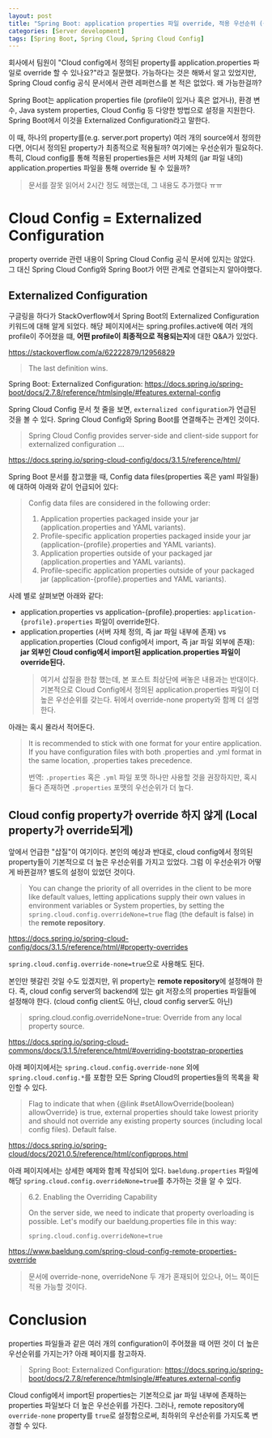 ```yaml
---
layout: post
title: "Spring Boot: application properties 파일 override, 적용 우선순위 (+ Cloud Config)"
categories: [Server development]
tags: [Spring Boot, Spring Cloud, Spring Cloud Config]
---
```


회사에서 팀원이 "Cloud config에서 정의된 property를 application.properties 파일로 override 할 수 있나요?"라고 질문했다. 가능하다는 것은 해봐서 알고 있었지만, Spring Cloud config 공식 문서에서 관련 레퍼런스를 본 적은 없었다. 왜 가능한걸까?

Spring Boot는 application properties file (profile이 있거나 혹은 없거나), 환경 변수, Java system properties, Cloud Config 등 다양한 방법으로 설정을 지원한다. Spring Boot에서 이것을 Externalized Configuration라고 말한다.

이 때, 하나의 property를(e.g. server.port property) 여러 개의 source에서 정의한다면, 어디서 정의된 property가 최종적으로 적용될까? 여기에는 우선순위가 필요하다. 특히, Cloud config를 통해 적용된 properties들은 서버 자체의 (jar 파일 내의) application.properties 파일을 통해 override 될 수 있을까?

> 문서를 잘못 읽어서 2시간 정도 헤맸는데, 그 내용도 추가했다 ㅠㅠ

# Cloud Config = Externalized Configuration

property override 관련 내용이 Spring Cloud Config 공식 문서에 있지는 않았다. 그 대신 Spring Cloud Config와 Spring Boot가 어떤 관계로 연결되는지 알아야했다.

## Externalized Configuration

구글링을 하다가 StackOverflow에서 Spring Boot의 Externalized Configuration 키워드에 대해 알게 되었다. 해당 페이지에서는 spring.profiles.active에 여러 개의 profile이 주어졌을 떄, **어떤 profile이 최종적으로 적용되는지**에 대한 Q&A가 있었다.

<https://stackoverflow.com/a/62222879/12956829>

> The last definition wins.

Spring Boot: Externalized Configuration: <https://docs.spring.io/spring-boot/docs/2.7.8/reference/htmlsingle/#features.external-config>

Spring Cloud Config 문서 첫 줄을 보면, `externalized configuration`가 언급된 것을 볼 수 있다. Spring Cloud Config와 Spring Boot를 연결해주는 관계인 것이다.

> Spring Cloud Config provides server-side and client-side support for externalized configuration ...

<https://docs.spring.io/spring-cloud-config/docs/3.1.5/reference/html/>

Spring Boot 문서를 참고했을 때, Config data files(properties 혹은 yaml 파일들)에 대하여 아래와 같이 언급되어 있다:

> Config data files are considered in the following order:
> 1. Application properties packaged inside your jar (application.properties and YAML variants).
> 2. Profile-specific application properties packaged inside your jar (application-{profile}.properties and YAML variants).
> 3. Application properties outside of your packaged jar (application.properties and YAML variants).
> 4. Profile-specific application properties outside of your packaged jar (application-{profile}.properties and YAML variants).

사례 별로 살펴보면 아래와 같다:

- application.properties vs application-{profile}.properties: `application-{profile}.properties` 파일이 override한다.
- application.properties (서버 자체 정의, 즉 jar 파일 내부에 존재) vs application.properties (Cloud config에서 import, 즉 jar 파일 외부에 존재): **jar 외부인 Cloud config에서 import된 application.properties 파일이 override된다.**
  > 여기서 삽질을 한참 했는데, 본 포스트 최상단에 써놓은 내용과는 반대이다. 기본적으로 Cloud Config에서 정의된 application.properties 파일이 더 높은 우선순위를 갖는다. 뒤에서 override-none property와 함께 더 설명한다.

아래는 혹시 몰라서 적어둔다.

> It is recommended to stick with one format for your entire application. If you have configuration files with both .properties and .yml format in the same location, .properties takes precedence.
> 
> 번역: `.properties` 혹은 `.yml` 파일  포맷 하나만 사용할 것을 권장하지만, 혹시 둘다 존재하면 `.properties` 포맷의 우선순위가 더 높다.

## Cloud config property가 override 하지 않게 (Local property가 override되게)

앞에서 언급한 "삽질"이 여기이다. 본인의 예상과 반대로, cloud config에서 정의된 property들이 기본적으로 더 높은 우선순위를 가지고 있었다. 그럼 이 우선순위가 어떻게 바뀐걸까? 별도의 설정이 있었던 것이다.

> You can change the priority of all overrides in the client to be more like default values, letting applications supply their own values in environment variables or System properties, by setting the `spring.cloud.config.overrideNone=true` flag (the default is false) in the **remote repository**.

<https://docs.spring.io/spring-cloud-config/docs/3.1.5/reference/html/#property-overrides>

`spring.cloud.config.override-none=true`으로 사용해도 된다.

본인만 헷갈린 것일 수도 있겠지만, 위 property는 **remote repository**에 설정해야 한다. 즉, cloud config server의 backend에 있는 git 저장소의 properties 파일들에 설정해야 한다. (cloud config client도 아닌, cloud config server도 아닌)

> spring.cloud.config.overrideNone=true: Override from any local property source.

<https://docs.spring.io/spring-cloud-commons/docs/3.1.5/reference/html/#overriding-bootstrap-properties>

아래 페이지에서는 `spring.cloud.config.override-none` 외에 `spring.cloud.config.*`를 포함한 모든 Spring Cloud의 properties들의 목록을 확인할 수 있다.

> Flag to indicate that when {@link #setAllowOverride(boolean) allowOverride} is true, external properties should take lowest priority and should not override any existing property sources (including local config files). Default false.

<https://docs.spring.io/spring-cloud/docs/2021.0.5/reference/html/configprops.html>

아래 페이지에서는 상세한 예제와 함께 작성되어 있다. `baeldung.properties` 파일에 해당 `spring.cloud.config.overrideNone=true`를 추가하는 것을 알 수 있다.

> 6.2. Enabling the Overriding Capability
> 
> On the server side, we need to indicate that property overloading is possible. Let's modify our baeldung.properties file in this way:
> 
> `spring.cloud.config.overrideNone=true`

<https://www.baeldung.com/spring-cloud-config-remote-properties-override>

> 문서에 override-none, overrideNone 두 개가 혼재되어 있으나, 어느 쪽이든 적용 가능할 것이다.

# Conclusion

properties 파일들과 같은 여러 개의 configuration이 주어졌을 때 어떤 것이 더 높은 우선순위를 가지는가? 아래 페이지를 참고하자.

> Spring Boot: Externalized Configuration: <https://docs.spring.io/spring-boot/docs/2.7.8/reference/htmlsingle/#features.external-config>

Cloud config에서 import된 properties는 기본적으로 jar 파일 내부에 존재하는 properties 파일보다 더 높은 우선순위를 가진다. 그러나, remote repository에 `override-none` property를 `true`로 설정함으로써, 최하위의 우선순위를 가지도록 변경할 수 있다.
